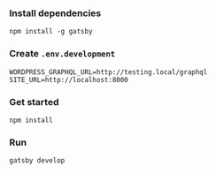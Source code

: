 ### Install dependencies
```
npm install -g gatsby
```

### Create `.env.development`
```
WORDPRESS_GRAPHQL_URL=http://testing.local/graphql
SITE_URL=http://localhost:8000
```

### Get started 
```
npm install
```

### Run
```
gatsby develop
```


